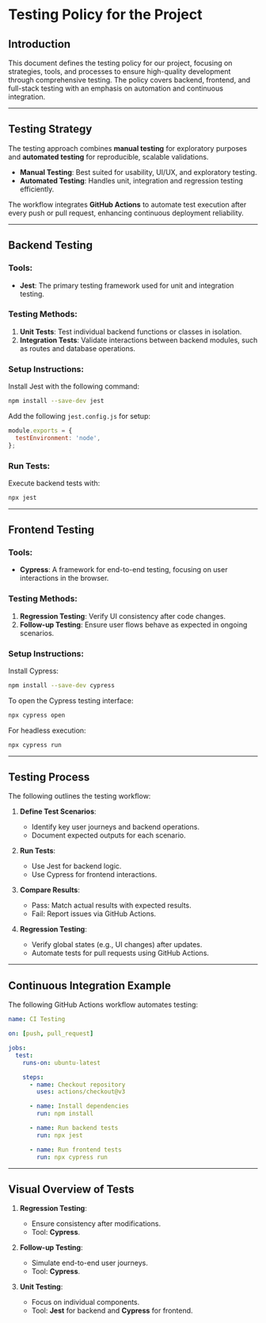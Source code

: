 # **Testing Policy for the Project**

## **Introduction**
This document defines the testing policy for our project, focusing on strategies, tools, and processes to ensure high-quality development through comprehensive testing. The policy covers backend, frontend, and full-stack testing with an emphasis on automation and continuous integration.

---

## **Testing Strategy**
The testing approach combines **manual testing** for exploratory purposes and **automated testing** for reproducible, scalable validations. 

- **Manual Testing**: Best suited for usability, UI/UX, and exploratory testing.
- **Automated Testing**: Handles unit, integration and regression testing efficiently.

The workflow integrates **GitHub Actions** to automate test execution after every push or pull request, enhancing continuous deployment reliability.

---

## **Backend Testing**
### Tools:
- **Jest**: The primary testing framework used for unit and integration testing.

### Testing Methods:
1. **Unit Tests**: Test individual backend functions or classes in isolation.
2. **Integration Tests**: Validate interactions between backend modules, such as routes and database operations.

### Setup Instructions:
Install Jest with the following command:
```bash
npm install --save-dev jest
```
Add the following `jest.config.js` for setup:
```javascript
module.exports = {
  testEnvironment: 'node',
};
```

### Run Tests:
Execute backend tests with:
```bash
npx jest
```

---

## **Frontend Testing**
### Tools:
- **Cypress**: A framework for end-to-end testing, focusing on user interactions in the browser.

### Testing Methods:
1. **Regression Testing**: Verify UI consistency after code changes.
2. **Follow-up Testing**: Ensure user flows behave as expected in ongoing scenarios.

### Setup Instructions:
Install Cypress:
```bash
npm install --save-dev cypress
```

To open the Cypress testing interface:
```bash
npx cypress open
```

For headless execution:
```bash
npx cypress run
```

---

## **Testing Process**

The following outlines the testing workflow:

1. **Define Test Scenarios**:
   - Identify key user journeys and backend operations.
   - Document expected outputs for each scenario.

2. **Run Tests**:
   - Use Jest for backend logic.
   - Use Cypress for frontend interactions.

3. **Compare Results**:
   - Pass: Match actual results with expected results.
   - Fail: Report issues via GitHub Actions.

4. **Regression Testing**:
   - Verify global states (e.g., UI changes) after updates.
   - Automate tests for pull requests using GitHub Actions.

---

## **Continuous Integration Example**

The following GitHub Actions workflow automates testing:
```yaml
name: CI Testing

on: [push, pull_request]

jobs:
  test:
    runs-on: ubuntu-latest

    steps:
      - name: Checkout repository
        uses: actions/checkout@v3

      - name: Install dependencies
        run: npm install

      - name: Run backend tests
        run: npx jest

      - name: Run frontend tests
        run: npx cypress run
```

---

## **Visual Overview of Tests**

1. **Regression Testing**:
   - Ensure consistency after modifications.
   - Tool: **Cypress**.

2. **Follow-up Testing**:
   - Simulate end-to-end user journeys.
   - Tool: **Cypress**.

3. **Unit Testing**:
   - Focus on individual components.
   - Tool: **Jest** for backend and **Cypress** for frontend.

